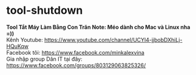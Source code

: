 # tool-shutdown
<b>Tool Tắt Máy Làm Bằng Con Trăn
Note: Méo dành cho Mac và Linux nha =))</b><br>
Kênh Youtube: https://www.youtube.com/channel/UCYl4-jjbobDXhiLj-HQuKqw <br>
Facebook tôi: https://www.facebook.com/minkalexvina <br>
Gia nhập group Dân IT tại đây: https://www.facebook.com/groups/803129063825326/ <br>

